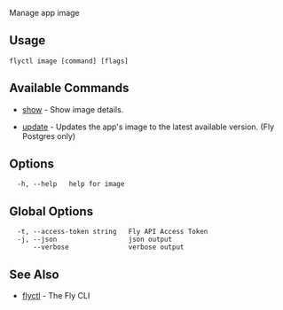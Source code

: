 Manage app image


## Usage
~~~
flyctl image [command] [flags]
~~~

## Available Commands
* [show](/docs/flyctl/image-show/)	 - Show image details.

* [update](/docs/flyctl/image-update/)	 - Updates the app's image to the latest available version. (Fly Postgres only)

## Options

~~~
  -h, --help   help for image
~~~

## Global Options

~~~
  -t, --access-token string   Fly API Access Token
  -j, --json                  json output
      --verbose               verbose output
~~~

## See Also

* [flyctl](/docs/flyctl/help/)	 - The Fly CLI

